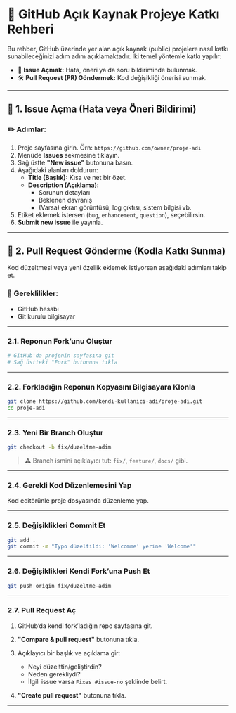 # 🚀 GitHub Açık Kaynak Projeye Katkı Rehberi

Bu rehber, GitHub üzerinde yer alan açık kaynak (public) projelere nasıl katkı sunabileceğinizi adım adım açıklamaktadır. İki temel yöntemle katkı yapılır:

- 🎯 **Issue Açmak:** Hata, öneri ya da soru bildiriminde bulunmak.
- 🛠️ **Pull Request (PR) Göndermek:** Kod değişikliği önerisi sunmak.

---

## 🐞 1. Issue Açma (Hata veya Öneri Bildirimi)

### ✏️ Adımlar:

1. Proje sayfasına girin. Örn: `https://github.com/owner/proje-adi`
2. Menüde **Issues** sekmesine tıklayın.
3. Sağ üstte **"New issue"** butonuna basın.
4. Aşağıdaki alanları doldurun:
   - **Title (Başlık):** Kısa ve net bir özet.
   - **Description (Açıklama):**
     - Sorunun detayları
     - Beklenen davranış
     - (Varsa) ekran görüntüsü, log çıktısı, sistem bilgisi vb.
5. Etiket eklemek istersen (`bug`, `enhancement`, `question`), seçebilirsin.
6. **Submit new issue** ile yayınla.

---

## 🔀 2. Pull Request Gönderme (Kodla Katkı Sunma)

Kod düzeltmesi veya yeni özellik eklemek istiyorsan aşağıdaki adımları takip et.

### 🧾 Gereklilikler:

- GitHub hesabı
- Git kurulu bilgisayar

---

### 2.1. Reponun Fork’unu Oluştur

```bash
# GitHub'da projenin sayfasına git
# Sağ üstteki "Fork" butonuna tıkla
```

---

### 2.2. Forkladığın Reponun Kopyasını Bilgisayara Klonla

```bash
git clone https://github.com/kendi-kullanici-adi/proje-adi.git
cd proje-adi
```

---

### 2.3. Yeni Bir Branch Oluştur

```bash
git checkout -b fix/duzeltme-adim
```

> ⚠️ Branch ismini açıklayıcı tut: `fix/`, `feature/`, `docs/` gibi.

---

### 2.4. Gerekli Kod Düzenlemesini Yap

Kod editörünle proje dosyasında düzenleme yap.

---

### 2.5. Değişiklikleri Commit Et

```bash
git add .
git commit -m "Typo düzeltildi: 'Welcomme' yerine 'Welcome'"
```

---

### 2.6. Değişiklikleri Kendi Fork’una Push Et

```bash
git push origin fix/duzeltme-adim
```

---

### 2.7. Pull Request Aç

1. GitHub’da kendi fork’ladığın repo sayfasına git.
2. **"Compare & pull request"** butonuna tıkla.
3. Açıklayıcı bir başlık ve açıklama gir:

   - Neyi düzelttin/geliştirdin?
   - Neden gerekliydi?
   - İlgili issue varsa `Fixes #issue-no` şeklinde belirt.

4. **"Create pull request"** butonuna tıkla.

---
